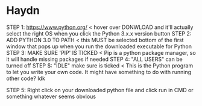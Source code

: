 # Haydn
STEP 1: https://www.python.org/     < hover over DONWLOAD and it'll actually select the right OS when you click the Python 3.x.x version button
STEP 2: ADD PYTHON 3.0 TO PATH      < this MUST be selected bottom of the first window that pops up when you run the downloaded executable for Python 
STEP 3: MAKE SURE 'PIP' IS TICKED   < Pip is a python package manager, so it will handle missing packages if needed
STEP 4: "ALL USERS" can be turned off
STEP $: "IDLE" make sure is ticked  < This is the Python program to let you write your own code. It might have something to do with running other code? Idk 

STEP 5: Right click on your downloaded python file and click run in CMD or something whatever seems obvious
